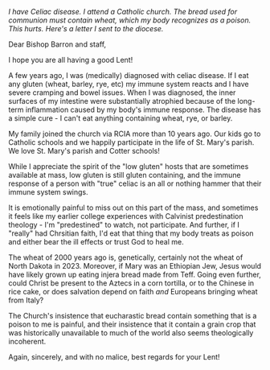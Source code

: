 _I have Celiac disease.  I attend a Catholic church. The bread used for communion must contain wheat, which my body recognizes as a poison. This hurts.  Here's a letter I sent to the diocese._

Dear Bishop Barron and staff,

I hope you are all having a good Lent!

A few years ago, I was (medically) diagnosed with celiac disease.  If I eat any gluten (wheat, barley, rye, etc) my immune system reacts and I have severe cramping and bowel issues.  When I was diagnosed, the inner surfaces of my intestine were substantially atrophied because of the long-term inflammation caused by my body's immune response.  The disease has a simple cure - I can't eat anything containing wheat, rye, or barley.  

My family joined the church via RCIA more than 10 years ago.  Our kids go to Catholic schools and we happily participate in the life of St. Mary's parish.  We love St. Mary's parish and Cotter schools!

While I appreciate the spirit of the "low gluten" hosts that are sometimes available at mass, low gluten is still gluten containing, and the immune response of a person with "true" celiac is an all or nothing hammer that their immune system swings.

It is emotionally painful to miss out on this part of the mass, and sometimes it feels like my earlier college experiences with Calvinist predestination theology - I'm "predestined" to watch, not participate.  And further, if I "really" had Chrsitian faith, I'd eat that thing that my body treats as poison and either bear the ill effects or trust God to heal me.  

The wheat of 2000 years ago is, genetically, certainly not the wheat of North Dakota in 2023.  Moreover, if Mary was an Ethiopian Jew, Jesus would have likely grown up eating injera bread made from Teff.  Going even further, could Christ be present to the Aztecs in a corn tortilla, or to the Chinese in rice cake, or does salvation depend on faith _and_ Europeans bringing wheat from Italy?

The Church's insistence that eucharastic bread contain something that is a poison to me is painful, and their insistence that it contain a grain crop that was historically unavailable to much of the world also seems theologically incoherent.

Again, sincerely, and with no malice, best regards for your Lent!
